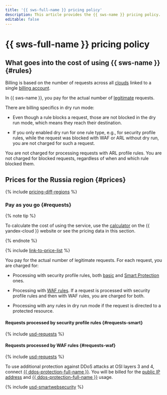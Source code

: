 ```yaml
---
title: '{{ sws-full-name }} pricing policy'
description: This article provides the {{ sws-name }} pricing policy.
editable: false
---
```


# {{ sws-full-name }} pricing policy

## What goes into the cost of using {{ sws-name }} {#rules}


Billing is based on the number of requests across all [clouds](../resource-manager/concepts/resources-hierarchy.md#cloud) linked to a single [billing account](../billing/concepts/billing-account.md).

In {{ sws-name }}, you pay for the actual number of [legitimate](concepts/rules.md#rule-action) requests.

There are billing specifics in dry run mode:

* Even though a rule blocks a request, those are not blocked in the dry run mode, which means they reach their destination.

* If you only enabled dry run for one rule type, e.g., for security profile rules, while the request was blocked with WAF or ARL without dry run, you are not charged for such a request.

You are not charged for processing requests with ARL profile rules. You are not charged for blocked requests, regardless of when and which rule blocked them.

## Prices for the Russia region {#prices}

{% include [pricing-diff-regions](../_includes/pricing-diff-regions.md) %}


### Pay as you go {#requests}



{% note tip %}




To calculate the cost of using the service, use the [calculator](https://yandex.cloud/en/prices?state=2e8dfeb93503#calculator) on the {{ yandex-cloud }} website or see the pricing data in this section.


{% endnote %}

{% include [link-to-price-list](../_includes/pricing/link-to-price-list.md) %}

You pay for the actual number of legitimate requests. For each request, you are charged for:

* Processing with security profile rules, both [basic](concepts/rules.md#base-rules) and [Smart Protection](concepts/rules.md#smart-protection-rules) ones.
  
* Processing with [WAF rules](concepts/rules.md#waf-rules). If a request is processed with security profile rules and then with WAF rules, you are charged for both.

* Processing with any rules in dry run mode if the request is directed to a protected resource.

#### Requests processed by security profile rules {#requests-smart}



{% include [usd-requests](../_pricing/smartwebsecurity/usd-requests.md) %}


#### Requests processed by WAF rules {#requests-waf}



{% include [usd-requests](../_pricing/smartwebsecurity/usd-requests-waf.md) %}


To use additional protection against DDoS attacks at OSI layers 3 and 4, connect [{{ ddos-protection-full-name }}](../vpc/ddos-protection/index.md). You will be billed for the [public IP address](../vpc/pricing.md#prices-public-ip) and [{{ ddos-protection-full-name }}](../vpc/pricing.md#prices-ddos-protection) usage.




{% include [usd-smartwebsecurity](../_pricing_examples/smartwebsecurity/usd-smartwebsecurity.md) %}
